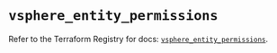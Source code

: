 # `vsphere_entity_permissions`

Refer to the Terraform Registry for docs: [`vsphere_entity_permissions`](https://registry.terraform.io/providers/hashicorp/vsphere/2.6.1/docs/resources/entity_permissions).
